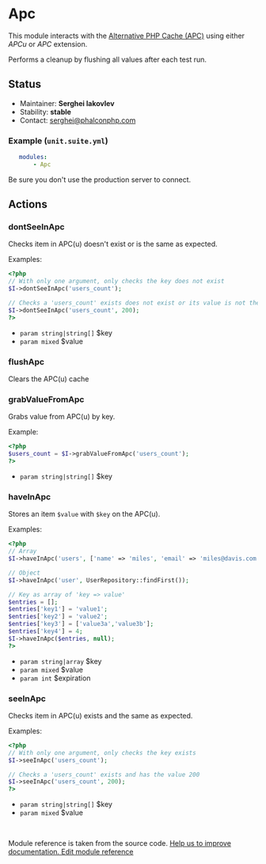 # Apc


This module interacts with the [Alternative PHP Cache (APC)](http://php.net/manual/en/intro.apcu.php)
using either _APCu_ or _APC_ extension.

Performs a cleanup by flushing all values after each test run.

## Status

* Maintainer: **Serghei Iakovlev**
* Stability: **stable**
* Contact: serghei@phalconphp.com

### Example (`unit.suite.yml`)

```yaml
   modules:
       - Apc
```

Be sure you don't use the production server to connect.


## Actions

### dontSeeInApc
 
Checks item in APC(u) doesn't exist or is the same as expected.

Examples:

``` php
<?php
// With only one argument, only checks the key does not exist
$I->dontSeeInApc('users_count');

// Checks a 'users_count' exists does not exist or its value is not the one provided
$I->dontSeeInApc('users_count', 200);
?>
```

 * `param string|string[]` $key
 * `param mixed` $value


### flushApc
 
Clears the APC(u) cache


### grabValueFromApc
 
Grabs value from APC(u) by key.

Example:

``` php
<?php
$users_count = $I->grabValueFromApc('users_count');
?>
```

 * `param string|string[]` $key


### haveInApc
 
Stores an item `$value` with `$key` on the APC(u).

Examples:

```php
<?php
// Array
$I->haveInApc('users', ['name' => 'miles', 'email' => 'miles@davis.com']);

// Object
$I->haveInApc('user', UserRepository::findFirst());

// Key as array of 'key => value'
$entries = [];
$entries['key1'] = 'value1';
$entries['key2'] = 'value2';
$entries['key3'] = ['value3a','value3b'];
$entries['key4'] = 4;
$I->haveInApc($entries, null);
?>
```

 * `param string|array` $key
 * `param mixed` $value
 * `param int` $expiration


### seeInApc
 
Checks item in APC(u) exists and the same as expected.

Examples:

``` php
<?php
// With only one argument, only checks the key exists
$I->seeInApc('users_count');

// Checks a 'users_count' exists and has the value 200
$I->seeInApc('users_count', 200);
?>
```

 * `param string|string[]` $key
 * `param mixed` $value

<p>&nbsp;</p><div class="alert alert-warning">Module reference is taken from the source code. <a href="https://github.com/Codeception/Codeception/tree/2.4/src/Codeception/Module/Apc.php">Help us to improve documentation. Edit module reference</a></div>

